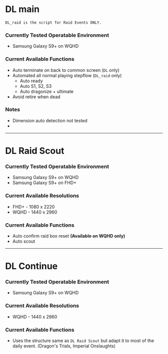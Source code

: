 # DL main

```
DL_raid is the script for Raid Events ONLY.
```

### Currently Tested Operatable Environment
- Samsung Galaxy S9+ on WQHD

### Current Available Functions
- Auto terminate on back to common screen (`DL` only)
- Automated all normal playing stepflow (`DL_raid` only)
    - Auto ready
    - Auto S1, S2, S3
    - Auto dragonize + ultimate
- Avoid retire when dead

### Notes
- Dimension auto detection not tested
- 
----
# DL Raid Scout
### Currently Tested Operatable Environment
- Samsung Galaxy S9+ on WQHD
- Samsung Galaxy S9+ on FHD+

### Current Available Resolutions
- FHD+ - 1080 x 2220
- WQHD - 1440 x 2960

### Current Available Functions
- Auto confirm raid box reset **(Available on WQHD only)**
- Auto scout
----
# DL Continue
### Currently Tested Operatable Environment
- Samsung Galaxy S9+ on WQHD

### Current Available Resolutions
- WQHD - 1440 x 2960

### Current Available Functions
- Uses the structure same as `DL Raid Scout` but adapt it to most of the daily event. (Dragon's Trials, Imperial Onslaughts)